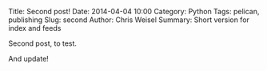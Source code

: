 Title: Second post! 
Date: 2014-04-04 10:00 
Category: Python 
Tags: pelican, publishing 
Slug: second 
Author: Chris Weisel 
Summary: Short version for index and feeds

Second post, to test.

And update!
